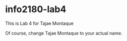 # info2180-lab4

This is Lab 4 for Tajae Montaque

Of course, change Tajae Montaque to your actual name.